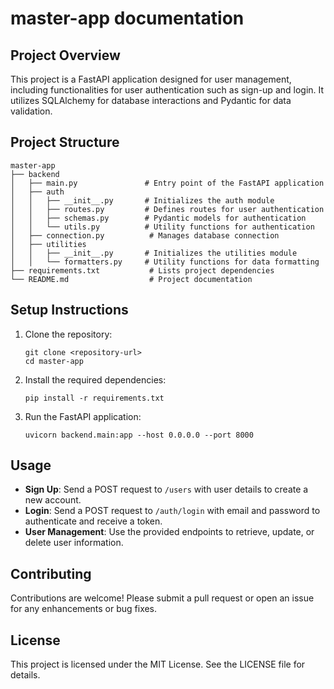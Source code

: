 # master-app documentation

## Project Overview
This project is a FastAPI application designed for user management, including functionalities for user authentication such as sign-up and login. It utilizes SQLAlchemy for database interactions and Pydantic for data validation.

## Project Structure
```
master-app
├── backend
│   ├── main.py               # Entry point of the FastAPI application
│   ├── auth
│   │   ├── __init__.py       # Initializes the auth module
│   │   ├── routes.py         # Defines routes for user authentication
│   │   ├── schemas.py        # Pydantic models for authentication
│   │   └── utils.py          # Utility functions for authentication
│   ├── connection.py          # Manages database connection
│   ├── utilities
│   │   ├── __init__.py       # Initializes the utilities module
│   │   └── formatters.py     # Utility functions for data formatting
├── requirements.txt           # Lists project dependencies
└── README.md                  # Project documentation
```

## Setup Instructions
1. Clone the repository:
   ```
   git clone <repository-url>
   cd master-app
   ```

2. Install the required dependencies:
   ```
   pip install -r requirements.txt
   ```

3. Run the FastAPI application:
   ```
   uvicorn backend.main:app --host 0.0.0.0 --port 8000
   ```

## Usage
- **Sign Up**: Send a POST request to `/users` with user details to create a new account.
- **Login**: Send a POST request to `/auth/login` with email and password to authenticate and receive a token.
- **User Management**: Use the provided endpoints to retrieve, update, or delete user information.

## Contributing
Contributions are welcome! Please submit a pull request or open an issue for any enhancements or bug fixes.

## License
This project is licensed under the MIT License. See the LICENSE file for details.
